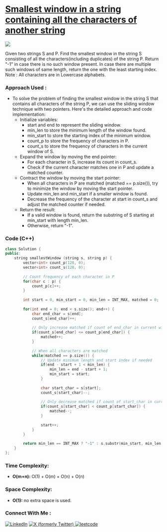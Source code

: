 # [Smallest window in a string containing all the characters of another string](https://www.geeksforgeeks.org/problems/smallest-window-in-a-string-containing-all-the-characters-of-another-string-1587115621/1)

![](https://badgen.net/badge/Level/Hard/red)

Given two strings S and P. Find the smallest window in the string S consisting of all the characters(including duplicates) of the string P.  Return "-1" in case there is no such window present. In case there are multiple such windows of same length, return the one with the least starting index.
Note : All characters are in Lowercase alphabets. 

### Approach Used :

-   To solve the problem of finding the smallest window in the string S that contains all characters of the string P, we can use the sliding window technique with two pointers. Here's the detailed approach and code implementation:
    -   Initialize variables:
        -   start and end to represent the sliding window.
        -   min_len to store the minimum length of the window found.
        -   min_start to store the starting index of the minimum window.
        -   count_p to store the frequency of characters in P.
        -   count_s to store the frequency of characters in the current window of S.
    -   Expand the window by moving the end pointer:
        -   For each character in S, increase its count in count_s.
        -   Check if the current character matches one in P and update a matched counter.
    -   Contract the window by moving the start pointer:
        -   When all characters in P are matched (matched == p.size()), try to minimize the window by moving the start pointer.
        -   Update min_len and min_start if a smaller window is found.
        -   Decrease the frequency of the character at start in count_s and adjust the matched counter if needed.
    -   Return the result:
        -   If a valid window is found, return the substring of S starting at min_start with length min_len.
        -   Otherwise, return "-1".

### Code (C++)

```cpp
class Solution {
public:
    string smallestWindow (string s, string p) {
        vector<int> count_p(128, 0);
        vector<int> count_s(128, 0);
        
        // Count frequency of each character in P
        for(char c : p) {
            count_p[c]++;
        }
        
        int start = 0, min_start = 0, min_len = INT_MAX, matched = 0;
        
        for(int end = 0; end < s.size(); end++) {
            char end_char = s[end];
            count_s[end_char]++;
            
            // Only increase matched if count of end_char in current window <= count in p
            if(count_s[end_char] <= count_p[end_char]) {
                matched++;
            }
            
            // When all characters are matched
            while(matched == p.size()) {
                // Update minimum length and start index if needed
                if(end - start + 1 < min_len) {
                    min_len = end - start + 1;
                    min_start = start;
                }
                
                char start_char = s[start];
                count_s[start_char]--;
                
                // Only decrease matched if count of start_char in current window < count in p
                if(count_s[start_char] < count_p[start_char]) {
                    matched--;
                }
                
                start++;
            }
        }
        
        return min_len == INT_MAX ? "-1" : s.substr(min_start, min_len);
    }
};

```

### Time Complexity:
- **O(m+n):** O(1) + O(m) + O(n) + O(n)

### Space Complexity:
- **O(1):** no extra space is used.


### Connect With Me : 

<a href="https://www.linkedin.com/in/shivam-ray-b4306524a/" target="_blank"><img src="https://img.shields.io/badge/LinkedIn-0077B5?style=for-the-badge&logo=linkedin&logoColor=white" alt="LinkedIn"></a>
<a href="https://x.com/rai_shivam11/" target="_blank"><img src="https://img.shields.io/badge/Twitter-1DA1F2?style=for-the-badge&logo=twitter&logoColor=white" alt="X (formerly Twitter)">
</a>
<a href="https://leetcode.com/u/shrunited0702/" target="_blank"><img src="https://img.shields.io/badge/LeetCode-000000?style=for-the-badge&logo=LeetCode&logoColor=#d16c06" alt="leetcode">
</a>